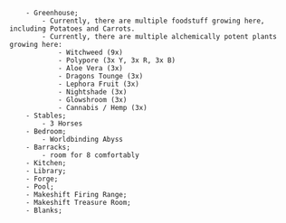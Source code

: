 
		- Greenhouse;
			- Currently, there are multiple foodstuff growing here, including Potatoes and Carrots.
			- Currently, there are multiple alchemically potent plants growing here:
				- Witchweed (9x)
				- Polypore (3x Y, 3x R, 3x B)
				- Aloe Vera (3x)
				- Dragons Tounge (3x)
				- Lephora Fruit (3x)
				- Nightshade (3x)
				- Glowshroom (3x)
				- Cannabis / Hemp (3x)
		- Stables;
			- 3 Horses
		- Bedroom;
			- Worldbinding Abyss
		- Barracks;
			- room for 8 comfortably
		- Kitchen;
		- Library;
		- Forge;
		- Pool;
		- Makeshift Firing Range;
		- Makeshift Treasure Room;
		- Blanks;